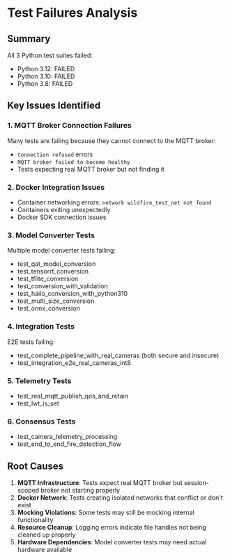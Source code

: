 # Test Failures Analysis

## Summary
All 3 Python test suites failed:
- Python 3.12: FAILED
- Python 3.10: FAILED  
- Python 3.8: FAILED

## Key Issues Identified

### 1. MQTT Broker Connection Failures
Many tests are failing because they cannot connect to the MQTT broker:
- `Connection refused` errors
- `MQTT broker failed to become healthy`
- Tests expecting real MQTT broker but not finding it

### 2. Docker Integration Issues
- Container networking errors: `network wildfire_test_net not found`
- Containers exiting unexpectedly
- Docker SDK connection issues

### 3. Model Converter Tests
Multiple model converter tests failing:
- test_qat_model_conversion
- test_tensorrt_conversion
- test_tflite_conversion
- test_conversion_with_validation
- test_hailo_conversion_with_python310
- test_multi_size_conversion
- test_onnx_conversion

### 4. Integration Tests
E2E tests failing:
- test_complete_pipeline_with_real_cameras (both secure and insecure)
- test_integration_e2e_real_cameras_int8

### 5. Telemetry Tests
- test_real_mqtt_publish_qos_and_retain
- test_lwt_is_set

### 6. Consensus Tests
- test_camera_telemetry_processing
- test_end_to_end_fire_detection_flow

## Root Causes

1. **MQTT Infrastructure**: Tests expect real MQTT broker but session-scoped broker not starting properly
2. **Docker Network**: Tests creating isolated networks that conflict or don't exist
3. **Mocking Violations**: Some tests may still be mocking internal functionality
4. **Resource Cleanup**: Logging errors indicate file handles not being cleaned up properly
5. **Hardware Dependencies**: Model converter tests may need actual hardware available